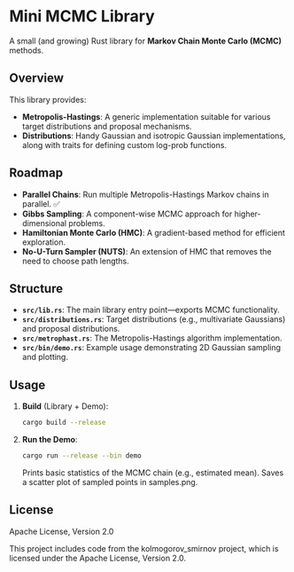 # Mini MCMC Library

A small (and growing) Rust library for **Markov Chain Monte Carlo (MCMC)** methods.

## Overview

This library provides:

- **Metropolis-Hastings**: A generic implementation suitable for various target distributions and proposal mechanisms.
- **Distributions**: Handy Gaussian and isotropic Gaussian implementations, along with traits for defining custom log-prob functions.

## Roadmap

- **Parallel Chains**: Run multiple Metropolis-Hastings Markov chains in parallel. ✅
- **Gibbs Sampling**: A component-wise MCMC approach for higher-dimensional problems.
- **Hamiltonian Monte Carlo (HMC)**: A gradient-based method for efficient exploration.
- **No-U-Turn Sampler (NUTS)**: An extension of HMC that removes the need to choose path lengths.

## Structure

- **`src/lib.rs`**: The main library entry point—exports MCMC functionality.
- **`src/distributions.rs`**: Target distributions (e.g., multivariate Gaussians) and proposal distributions.
- **`src/metrophast.rs`**: The Metropolis-Hastings algorithm implementation.
- **`src/bin/demo.rs`**: Example usage demonstrating 2D Gaussian sampling and plotting.

## Usage

1.  **Build** (Library + Demo):

    ```sh
    cargo build --release
    ```

2.  **Run the Demo**:

    ```sh
    cargo run --release --bin demo
    ```

    Prints basic statistics of the MCMC chain (e.g., estimated mean).
    Saves a scatter plot of sampled points in samples.png.

## License

Apache License, Version 2.0

This project includes code from the kolmogorov_smirnov project, which is licensed under the Apache License, Version 2.0.

